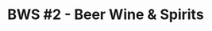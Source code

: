 ---
title: "BWS #2 - Beer Wine & Spirits"
url: /chicago/bws-2-beer-wine-and-spirits/
shop: alcohol
---
